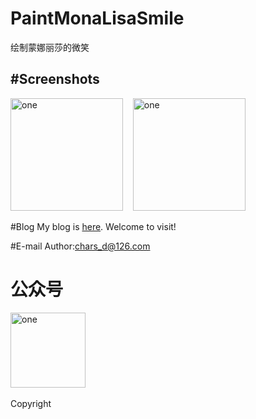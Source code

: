﻿# PaintMonaLisaSmile
绘制蒙娜丽莎的微笑

#Screenshots
-----------------------
<img alt="one" src="https://raw.github.com/charsdavy/PaintMonaLisaSmile/master/screenshots/1.png" width="180">
&nbsp;&nbsp;
<img alt="one" src="https://raw.github.com/charsdavy/PaintMonaLisaSmile/master/screenshots/2.png" width="180">
&nbsp;&nbsp;

#Blog
My blog is [here](http://my.oschina.net/chars/blog). Welcome to visit!

#E-mail
Author:chars_d@126.com

# 公众号
<img alt="one" src="https://raw.github.com/charsdavy/MyNotes/master/screenshots/xiaoniu.png" width="120">&nbsp;&nbsp;

Copyright
